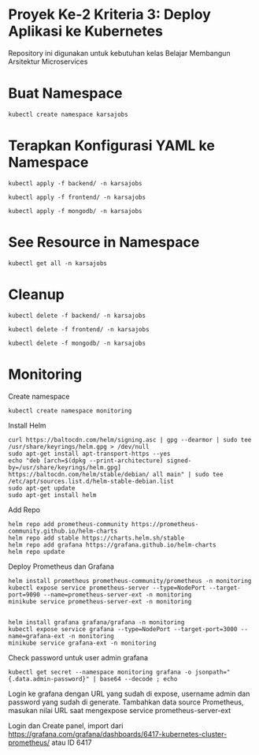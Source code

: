 # Proyek Ke-2 Kriteria 3: Deploy Aplikasi ke Kubernetes
Repository ini digunakan untuk kebutuhan kelas Belajar Membangun Arsitektur Microservices

# Buat Namespace
```
kubectl create namespace karsajobs
```
# Terapkan Konfigurasi YAML ke Namespace
```
kubectl apply -f backend/ -n karsajobs

kubectl apply -f frontend/ -n karsajobs

kubectl apply -f mongodb/ -n karsajobs

```
# See Resource in Namespace
```
kubectl get all -n karsajobs
```

# Cleanup
```
kubectl delete -f backend/ -n karsajobs

kubectl delete -f frontend/ -n karsajobs

kubectl delete -f mongodb/ -n karsajobs

```

# Monitoring 
Create namespace
```
kubectl create namespace monitoring
```
Install Helm
```
curl https://baltocdn.com/helm/signing.asc | gpg --dearmor | sudo tee /usr/share/keyrings/helm.gpg > /dev/null
sudo apt-get install apt-transport-https --yes
echo "deb [arch=$(dpkg --print-architecture) signed-by=/usr/share/keyrings/helm.gpg] https://baltocdn.com/helm/stable/debian/ all main" | sudo tee /etc/apt/sources.list.d/helm-stable-debian.list
sudo apt-get update
sudo apt-get install helm
```

Add Repo
```
helm repo add prometheus-community https://prometheus-community.github.io/helm-charts
helm repo add stable https://charts.helm.sh/stable
helm repo add grafana https://grafana.github.io/helm-charts
helm repo update
```

Deploy Prometheus dan Grafana
```
helm install prometheus prometheus-community/prometheus -n monitoring
kubectl expose service prometheus-server --type=NodePort --target-port=9090 --name=prometheus-server-ext -n monitoring
minikube service prometheus-server-ext -n monitoring


helm install grafana grafana/grafana -n monitoring
kubectl expose service grafana --type=NodePort --target-port=3000 --name=grafana-ext -n monitoring
minikube service grafana-ext -n monitoring
```

Check password untuk user admin grafana
```
kubectl get secret --namespace monitoring grafana -o jsonpath="{.data.admin-password}" | base64 --decode ; echo
```

Login ke grafana dengan URL yang sudah di expose, username admin dan password yang sudah di generate.
Tambahkan data source Prometheus, masukan nilai URL saat mengexpose service prometheus-server-ext

Login dan Create panel, import dari https://grafana.com/grafana/dashboards/6417-kubernetes-cluster-prometheus/ atau ID 6417

